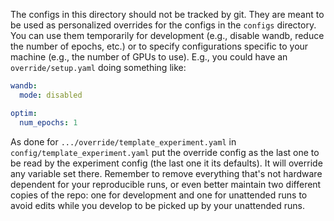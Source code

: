The configs in this directory should not be tracked by git.
They are meant to be used as personalized overrides for the configs in the `configs` directory.
You can use them temporarily for development (e.g., disable wandb, reduce the number of epochs, etc.)
or to specify configurations specific to your machine (e.g., the number of GPUs to use).
E.g., you could have an `override/setup.yaml` doing something like:

```yaml
wandb:
  mode: disabled

optim:
  num_epochs: 1
```

As done for `.../override/template_experiment.yaml` in `config/template_experiment.yaml`
put the override config as the last one to be read by the experiment config (the last one it its defaults).
It will override any variable set there.
Remember to remove everything that's not hardware dependent for your reproducible runs,
or even better maintain two different copies of the repo:
one for development and one for unattended runs to avoid edits
while you develop to be picked up by your unattended runs.
